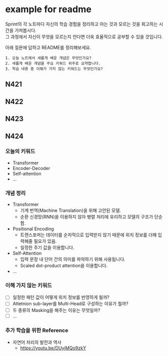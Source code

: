 # example for readme

Sprint의 각 노트마다 자신의 학습 경험을 정리하고 아는 것과 모르는 것을 회고하는 시간을 가져봅시다.  
그 과정에서 자신이 무엇을 모르는지 안다면 더욱 효율적으로 공부할 수 있을 것입니다.

아래 질문에 답하고 README를 정리해보세요.

```
1. 오늘 노트에서 새롭게 배운 개념은 무엇인가요?
2. 새롭게 배운 개념을 주요 키워드 위주로 요약합니다.
3. 학습 내용 중 이해가 가지 않는 키워드는 무엇인가요?
```

## N421

## N422

## N423

## N424

### 오늘의 키워드
- Transformer
- Encoder-Decoder
- Self-attention
- ...

### 개념 정리
- Transformer
  - 기계 번역(Machine Translation)을 위해 고안된 모델.
  - 순환 신경망(RNN)을 이용하지 않아 병렬 처리에 유리하고 모델의 구조가 단순함.
- Positional Encoding
  - 트랜스포머는 데이터를 순차적으로 입력받지 않기 때문에 위치 정보를 더해 입력해줄 필요가 있음.
  - 일정한 주기 값을 이용합니다.
- Self-Attention
  - 입력 문장 내 단어 간의 의미를 파악하기 위해 사용됩니다.
  - Scaled dot-product attention을 이용합니다.  
- ...

  
### 이해 가지 않는 키워드
- [ ] 일정한 패턴 값이 어떻게 위치 정보를 반영하게 될까?
- [ ] Attetnion sub-layer를 Multi-Head로 구성하는 이유가 뭘까?
- [ ] 두 종류의 Masking을 해주는 이유는 무엇일까?
- [ ] ...

### 추가 학습을 위한 Reference
- 자연어 처리의 발전과 역사
  - https://youtu.be/DUyjMQo9zkY 
